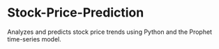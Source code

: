 # Stock-Price-Prediction
Analyzes and predicts stock price trends using Python and the Prophet time-series model.
